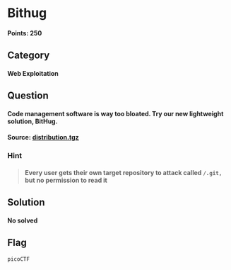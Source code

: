 # Bithug
#### Points: 250

## Category
#### Web Exploitation

## Question
#### Code management software is way too bloated. Try our new lightweight solution, BitHug. 
#### Source: [distribution.tgz](https://venus.picoctf.net/static/0f04f15d825d4a8d0278991d8a37fef2/distribution.tgz)
### Hint
>#### Every user gets their own target repository to attack called `/.git,` but no permission to read it
 
## Solution

#### No solved
## Flag
`picoCTF`